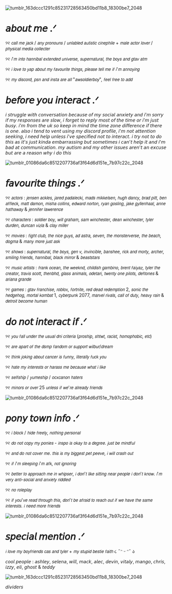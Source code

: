 ![tumblr_163dccc1291c85231728563450bd11b8_18300be7_2048](https://github.com/user-attachments/assets/8f226ee4-fe36-43ec-9de6-1761f809905b)
 
 # 𝘢𝘣𝘰𝘶𝘵 𝘮𝘦 .ᐟ
 
 ୨୧ 𝘤𝘢𝘭𝘭 𝘮𝘦 𝘫𝘢𝘤𝘬 / 𝘢𝘯𝘺 𝘱𝘳𝘰𝘯𝘰𝘶𝘯𝘴 / 𝘶𝘯𝘭𝘢𝘣𝘭𝘦𝘥 𝘢𝘶𝘵𝘪𝘴𝘵𝘪𝘤 𝘤𝘪𝘯𝘦𝘱𝘩𝘪𝘭𝘦 + 𝘮𝘢𝘭𝘦 𝘢𝘤𝘵𝘰𝘳 𝘭𝘰𝘷𝘦𝘳 / 𝘱𝘩𝘺𝘴𝘪𝘤𝘢𝘭 𝘮𝘦𝘥𝘪𝘢 𝘤𝘰𝘭𝘭𝘦𝘤𝘵𝘦𝘳
 
 ୨୧ 𝘪'𝘮 𝘪𝘯𝘵𝘰 𝘩𝘢𝘯𝘯𝘪𝘣𝘢𝘭 𝘦𝘹𝘵𝘦𝘯𝘥𝘦𝘥 𝘶𝘯𝘪𝘷𝘦𝘳𝘴𝘦, 𝘴𝘶𝘱𝘦𝘳𝘯𝘢𝘵𝘶𝘳𝘢𝘭, 𝘵𝘩𝘦 𝘣𝘰𝘺𝘴 𝘢𝘯𝘥 𝘨𝘵𝘢𝘷 𝘢𝘵𝘮
 
 ୨୧ 𝘪 𝘭𝘰𝘷𝘦 𝘵𝘰 𝘺𝘢𝘱 𝘢𝘣𝘰𝘶𝘵 𝘮𝘺 𝘧𝘢𝘷𝘰𝘶𝘳𝘪𝘵𝘦 𝘵𝘩𝘪𝘯𝘨𝘴, 𝘱𝘭𝘦𝘢𝘴𝘦 𝘵𝘦𝘭𝘭 𝘮𝘦 𝘪𝘧 𝘪'𝘮 𝘢𝘯𝘯𝘰𝘺𝘪𝘯𝘨
 
 ୨୧ 𝘮𝘺 𝘥𝘪𝘴𝘤𝘰𝘳𝘥, 𝘱𝘴𝘯 𝘢𝘯𝘥 𝘪𝘯𝘴𝘵𝘢 𝘢𝘳𝘦 𝘢𝘭𝘭 "𝘢𝘸𝘴𝘰𝘭𝘥𝘪𝘦𝘳𝘣𝘰𝘺", 𝘧𝘦𝘦𝘭 𝘧𝘳𝘦𝘦 𝘵𝘰 𝘢𝘥𝘥
 
 # 𝘣𝘦𝘧𝘰𝘳𝘦 𝘺𝘰𝘶 𝘪𝘯𝘵𝘦𝘳𝘢𝘤𝘵 .ᐟ

𝘪 𝘴𝘵𝘳𝘶𝘨𝘨𝘭𝘦 𝘸𝘪𝘵𝘩 𝘤𝘰𝘯𝘷𝘦𝘳𝘴𝘢𝘵𝘪𝘰𝘯 𝘣𝘦𝘤𝘢𝘶𝘴𝘦 𝘰𝘧 𝘮𝘺 𝘴𝘰𝘤𝘪𝘢𝘭 𝘢𝘯𝘹𝘪𝘦𝘵𝘺 𝘢𝘯𝘥 𝘪’𝘮 𝘴𝘰𝘳𝘳𝘺 𝘪𝘧 𝘮𝘺 𝘳𝘦𝘴𝘱𝘰𝘯𝘴𝘦𝘴 𝘢𝘳𝘦 𝘴𝘭𝘰𝘸, 𝘪 𝘧𝘰𝘳𝘨𝘦𝘵 𝘵𝘰 𝘳𝘦𝘱𝘭𝘺 𝘮𝘰𝘴𝘵 𝘰𝘧 𝘵𝘩𝘦 𝘵𝘪𝘮𝘦 𝘰𝘳 𝘪’𝘮 𝘫𝘶𝘴𝘵 𝘣𝘶𝘴𝘺. 𝘪’𝘮 𝘧𝘳𝘰𝘮 𝘵𝘩𝘦 𝘶𝘬 𝘴𝘰 𝘬𝘦𝘦𝘱 𝘪𝘯 𝘮𝘪𝘯𝘥 𝘵𝘩𝘦 𝘵𝘪𝘮𝘦 𝘻𝘰𝘯𝘦 𝘥𝘪𝘧𝘧𝘦𝘳𝘦𝘯𝘤𝘦 𝘪𝘧 𝘵𝘩𝘦𝘳𝘦 𝘪𝘴 𝘰𝘯𝘦. 𝘢𝘭𝘴𝘰 𝘪 𝘵𝘦𝘯𝘥 𝘵𝘰 𝘷𝘦𝘯𝘵 𝘶𝘴𝘪𝘯𝘨 𝘮𝘺 𝘥𝘪𝘴𝘤𝘰𝘳𝘥 𝘱𝘳𝘰𝘧𝘪𝘭𝘦, 𝘪'𝘮 𝘯𝘰𝘵 𝘢𝘵𝘵𝘦𝘯𝘵𝘪𝘰𝘯 𝘴𝘦𝘦𝘬𝘪𝘯𝘨, 𝘪 𝘯𝘦𝘦𝘥 𝘩𝘦𝘭𝘱 𝘶𝘯𝘭𝘦𝘴𝘴 𝘪'𝘷𝘦 𝘴𝘱𝘦𝘤𝘪𝘧𝘪𝘦𝘥 𝘯𝘰𝘵 𝘵𝘰 𝘪𝘯𝘵𝘦𝘳𝘢𝘤𝘵. 𝘪 𝘵𝘳𝘺 𝘯𝘰𝘵 𝘵𝘰 𝘥𝘰 𝘵𝘩𝘪𝘴 𝘢𝘴 𝘪𝘵'𝘴 𝘫𝘶𝘴𝘵 𝘬𝘪𝘯𝘥𝘢 𝘦𝘮𝘣𝘢𝘳𝘳𝘢𝘴𝘴𝘪𝘯𝘨 𝘣𝘶𝘵 𝘴𝘰𝘮𝘦𝘵𝘪𝘮𝘦𝘴 𝘪 𝘤𝘢𝘯'𝘵 𝘩𝘦𝘭𝘱 𝘪𝘵 𝘢𝘯𝘥 𝘪'𝘮 𝘣𝘢𝘥 𝘢𝘵 𝘤𝘰𝘮𝘮𝘶𝘯𝘪𝘤𝘢𝘵𝘪𝘰𝘯. 𝘮𝘺 𝘢𝘶𝘵𝘪𝘴𝘮 𝘢𝘯𝘥 𝘮𝘺 𝘰𝘵𝘩𝘦𝘳 𝘪𝘴𝘴𝘶𝘦𝘴 𝘢𝘳𝘦𝘯'𝘵 𝘢𝘯 𝘦𝘹𝘤𝘶𝘴𝘦 𝘣𝘶𝘵 𝘢𝘳𝘦 𝘢 𝘳𝘦𝘢𝘴𝘰𝘯 𝘸𝘩𝘺 𝘪 𝘥𝘰 𝘵𝘩𝘪𝘴 
 
 ![tumblr_01086da6c8512207736af3f64d6d151e_7b97c22c_2048](https://github.com/user-attachments/assets/ffb754d9-7f6a-4f83-8a17-13a99edd1d47)

 # 𝘧𝘢𝘷𝘰𝘶𝘳𝘪𝘵𝘦 𝘵𝘩𝘪𝘯𝘨𝘴  .ᐟ
 
୨୧ 𝘢𝘤𝘵𝘰𝘳𝘴 : 𝘫𝘦𝘯𝘴𝘦𝘯 𝘢𝘤𝘬𝘭𝘦𝘴, 𝘫𝘢𝘳𝘦𝘥 𝘱𝘢𝘥𝘢𝘭𝘦𝘤𝘬𝘪, 𝘮𝘢𝘥𝘴 𝘮𝘪𝘬𝘬𝘦𝘭𝘴𝘦𝘯, 𝘩𝘶𝘨𝘩 𝘥𝘢𝘯𝘤𝘺, 𝘣𝘳𝘢𝘥 𝘱𝘪𝘵𝘵, 𝘣𝘦𝘯 𝘢𝘧𝘧𝘭𝘦𝘤𝘬, 𝘮𝘢𝘵𝘵 𝘥𝘢𝘮𝘰𝘯, 𝘮𝘪𝘴𝘩𝘢 𝘤𝘰𝘭𝘭𝘪𝘯𝘴, 𝘦𝘥𝘸𝘢𝘳𝘥 𝘯𝘰𝘳𝘵𝘰𝘯, 𝘳𝘺𝘢𝘯 𝘨𝘰𝘴𝘭𝘪𝘯𝘨, 𝘫𝘢𝘬𝘦 𝘨𝘺𝘭𝘭𝘦𝘯𝘩𝘢𝘢𝘭, 𝘢𝘯𝘯𝘦 𝘩𝘢𝘵𝘩𝘢𝘸𝘢𝘺 & 𝘫𝘦𝘯𝘯𝘪𝘧𝘦𝘳 𝘭𝘢𝘸𝘦𝘳𝘦𝘯𝘤𝘦 

୨୧ 𝘤𝘩𝘢𝘳𝘢𝘤𝘵𝘦𝘳𝘴 : 𝘴𝘰𝘭𝘥𝘪𝘦𝘳 𝘣𝘰𝘺, 𝘸𝘪𝘭𝘭 𝘨𝘳𝘢𝘩𝘢𝘮, 𝘴𝘢𝘮 𝘸𝘪𝘯𝘤𝘩𝘦𝘴𝘵𝘦𝘳, 𝘥𝘦𝘢𝘯 𝘸𝘪𝘯𝘤𝘩𝘦𝘴𝘵𝘦𝘳, 𝘵𝘺𝘭𝘦𝘳 𝘥𝘶𝘳𝘥𝘦𝘯, 𝘥𝘶𝘯𝘤𝘢𝘯 𝘷𝘪𝘻𝘭𝘢 & 𝘤𝘭𝘢𝘺 𝘮𝘪𝘭𝘭𝘦𝘳   

୨୧ 𝘮𝘰𝘷𝘪𝘦𝘴 : 𝘧𝘪𝘨𝘩𝘵 𝘤𝘭𝘶𝘣, 𝘵𝘩𝘦 𝘯𝘪𝘤𝘦 𝘨𝘶𝘺𝘴, 𝘢𝘥 𝘢𝘴𝘵𝘳𝘢, 𝘴𝘦𝘷𝘦𝘯, 𝘵𝘩𝘦 𝘮𝘰𝘯𝘴𝘵𝘦𝘳𝘷𝘦𝘳𝘴𝘦, 𝘵𝘩𝘦 𝘣𝘦𝘢𝘤𝘩, 𝘥𝘰𝘨𝘮𝘢 & 𝘮𝘢𝘯𝘺 𝘮𝘰𝘳𝘦 𝘫𝘶𝘴𝘵 𝘢𝘴𝘬

୨୧ 𝘴𝘩𝘰𝘸𝘴 : 𝘴𝘶𝘱𝘦𝘳𝘯𝘢𝘵𝘶𝘳𝘢𝘭, 𝘵𝘩𝘦 𝘣𝘰𝘺𝘴, 𝘨𝘦𝘯 𝘷, 𝘪𝘯𝘷𝘪𝘯𝘤𝘪𝘣𝘭𝘦, 𝘣𝘢𝘯𝘴𝘩𝘦𝘦, 𝘳𝘪𝘤𝘬 𝘢𝘯𝘥 𝘮𝘰𝘳𝘵𝘺, 𝘢𝘳𝘤𝘩𝘦𝘳, 𝘴𝘮𝘪𝘭𝘪𝘯𝘨 𝘧𝘳𝘪𝘦𝘯𝘥𝘴, 𝘩𝘢𝘯𝘯𝘪𝘣𝘢𝘭, 𝘣𝘭𝘢𝘤𝘬 𝘮𝘪𝘳𝘳𝘰𝘳 & 𝘣𝘦𝘢𝘴𝘵𝘴𝘵𝘢𝘳𝘴 

୨୧ 𝘮𝘶𝘴𝘪𝘤 𝘢𝘳𝘵𝘪𝘴𝘵𝘴 : 𝘧𝘳𝘢𝘯𝘬 𝘰𝘤𝘦𝘢𝘯, 𝘵𝘩𝘦 𝘸𝘦𝘦𝘬𝘯𝘥, 𝘤𝘩𝘪𝘭𝘥𝘪𝘴𝘩 𝘨𝘢𝘮𝘣𝘪𝘯𝘰, 𝘣𝘳𝘦𝘯𝘵 𝘧𝘢𝘪𝘺𝘢𝘻, 𝘵𝘺𝘭𝘦𝘳 𝘵𝘩𝘦 𝘤𝘳𝘦𝘢𝘵𝘰𝘳, 𝘵𝘳𝘢𝘷𝘪𝘴 𝘴𝘤𝘰𝘵𝘵, 𝘵𝘩𝘦𝘯𝘣𝘩𝘥, 𝘨𝘭𝘢𝘴𝘴 𝘢𝘯𝘪𝘮𝘢𝘭𝘴, 𝘰𝘥𝘦𝘵𝘢𝘳𝘪, 𝘵𝘸𝘦𝘯𝘵𝘺 𝘰𝘯𝘦 𝘱𝘪𝘭𝘰𝘵𝘴, 𝘥𝘦𝘧𝘵𝘰𝘯𝘦𝘴 & 𝘢𝘳𝘪𝘢𝘯𝘢 𝘨𝘳𝘢𝘯𝘥𝘦 

୨୧ 𝘨𝘢𝘮𝘦𝘴 : 𝘨𝘵𝘢𝘷 𝘧𝘳𝘢𝘯𝘤𝘩𝘪𝘴𝘦, 𝘳𝘰𝘣𝘭𝘰𝘹, 𝘧𝘰𝘳𝘵𝘯𝘪𝘵𝘦, 𝘳𝘦𝘥 𝘥𝘦𝘢𝘥 𝘳𝘦𝘥𝘦𝘮𝘱𝘵𝘪𝘰𝘯 2, 𝘴𝘰𝘯𝘪𝘤 𝘵𝘩𝘦 𝘩𝘦𝘥𝘨𝘦𝘩𝘰𝘨, 𝘮𝘰𝘳𝘵𝘢𝘭 𝘬𝘰𝘮𝘣𝘢𝘵 1, 𝘤𝘺𝘣𝘦𝘳𝘱𝘶𝘯𝘬 2077, 𝘮𝘢𝘳𝘷𝘦𝘭 𝘳𝘪𝘷𝘢𝘭𝘴, 𝘤𝘢𝘭𝘭 𝘰𝘧 𝘥𝘶𝘵𝘺, 𝘩𝘦𝘢𝘷𝘺 𝘳𝘢𝘪𝘯 & 𝘥𝘦𝘵𝘳𝘰𝘪𝘵 𝘣𝘦𝘤𝘰𝘮𝘦 𝘩𝘶𝘮𝘢𝘯

# 𝘥𝘰 𝘯𝘰𝘵 𝘪𝘯𝘵𝘦𝘳𝘢𝘤𝘵 𝘪𝘧 .ᐟ

୨୧ 𝘺𝘰𝘶 𝘧𝘢𝘭𝘭 𝘶𝘯𝘥𝘦𝘳 𝘵𝘩𝘦 𝘶𝘴𝘶𝘢𝘭 𝘥𝘯𝘪 𝘤𝘳𝘪𝘵𝘦𝘳𝘪𝘢 (𝘱𝘳𝘰𝘴𝘩𝘪𝘱, 𝘴𝘩𝘵𝘸𝘵, 𝘳𝘢𝘤𝘪𝘴𝘵, 𝘩𝘰𝘮𝘰𝘱𝘩𝘰𝘣𝘪𝘤, 𝘦𝘵𝘤)
 
୨୧ 𝘢𝘳𝘦 𝘢𝘱𝘢𝘳𝘵 𝘰𝘧 𝘵𝘩𝘦 𝘥𝘴𝘮𝘱 𝘧𝘢𝘯𝘥𝘰𝘮 𝘰𝘳 𝘴𝘶𝘱𝘱𝘰𝘳𝘵 𝘸𝘪𝘭𝘣𝘶𝘳/𝘥𝘳𝘦𝘢𝘮

୨୧ 𝘵𝘩𝘪𝘯𝘬 𝘫𝘰𝘬𝘪𝘯𝘨 𝘢𝘣𝘰𝘶𝘵 𝘤𝘢𝘯𝘤𝘦𝘳 𝘪𝘴 𝘧𝘶𝘯𝘯𝘺, 𝘭𝘪𝘵𝘦𝘳𝘢𝘭𝘭𝘺 𝘧𝘶𝘤𝘬 𝘺𝘰𝘶

୨୧ 𝘩𝘢𝘵𝘦 𝘮𝘺 𝘪𝘯𝘵𝘦𝘳𝘦𝘴𝘵𝘴 𝘰𝘳 𝘩𝘢𝘳𝘢𝘴𝘴 𝘮𝘦 𝘣𝘦𝘤𝘢𝘶𝘴𝘦 𝘸𝘩𝘢𝘵 𝘪 𝘭𝘪𝘬𝘦

୨୧ 𝘴𝘦𝘭𝘧𝘴𝘩𝘪𝘱 / 𝘺𝘶𝘮𝘦𝘴𝘩𝘪𝘱 / 𝘰𝘤𝘹𝘤𝘢𝘯𝘰𝘯 𝘩𝘢𝘵𝘦𝘳𝘴

୨୧ 𝘮𝘪𝘯𝘰𝘳𝘴 𝘰𝘳 𝘰𝘷𝘦𝘳 25 𝘶𝘯𝘭𝘦𝘴𝘴 𝘪𝘧 𝘸𝘦'𝘳𝘦 𝘢𝘭𝘳𝘦𝘢𝘥𝘺 𝘧𝘳𝘪𝘦𝘯𝘥𝘴

![tumblr_01086da6c8512207736af3f64d6d151e_7b97c22c_2048](https://github.com/user-attachments/assets/ffb754d9-7f6a-4f83-8a17-13a99edd1d47)
  
# 𝘱𝘰𝘯𝘺 𝘵𝘰𝘸𝘯 𝘪𝘯𝘧𝘰 .ᐟ
 
 ୨୧  𝘪 𝘣𝘭𝘰𝘤𝘬 / 𝘩𝘪𝘥𝘦 𝘧𝘳𝘦𝘦𝘭𝘺, 𝘯𝘰𝘵𝘩𝘪𝘯𝘨 𝘱𝘦𝘳𝘴𝘰𝘯𝘢𝘭  
 
 ୨୧  𝘥𝘰 𝘯𝘰𝘵 𝘤𝘰𝘱𝘺 𝘮𝘺 𝘱𝘰𝘯𝘪𝘦𝘴 - 𝘪𝘯𝘴𝘱𝘰 𝘪𝘴 𝘰𝘬𝘢𝘺 𝘵𝘰 𝘢 𝘥𝘦𝘨𝘳𝘦𝘦. 𝘫𝘶𝘴𝘵 𝘣𝘦 𝘮𝘪𝘯𝘥𝘧𝘶𝘭 
 
 ୨୧  𝘢𝘯𝘥 𝘥𝘰 𝘯𝘰𝘵 𝘤𝘰𝘷𝘦𝘳 𝘮𝘦. 𝘵𝘩𝘪𝘴 𝘪𝘴 𝘮𝘺 𝘣𝘪𝘨𝘨𝘦𝘴𝘵 𝘱𝘦𝘵 𝘱𝘦𝘦𝘷𝘦, 𝘪 𝘸𝘪𝘭𝘭 𝘤𝘳𝘢𝘴𝘩 𝘰𝘶𝘵 
 
 ୨୧  𝘪𝘧 𝘪'𝘮 𝘴𝘭𝘦𝘦𝘱𝘪𝘯𝘨 𝘪'𝘮 𝘢𝘧𝘬, 𝘯𝘰𝘵 𝘪𝘨𝘯𝘰𝘳𝘪𝘯𝘨  
 
 ୨୧  𝘣𝘦𝘵𝘵𝘦𝘳 𝘵𝘰 𝘢𝘱𝘱𝘳𝘰𝘢𝘤𝘩 𝘮𝘦 𝘪𝘯 𝘸𝘩𝘪𝘱𝘴𝘦𝘳, 𝘪 𝘥𝘰𝘯'𝘵 𝘭𝘪𝘬𝘦 𝘴𝘪𝘵𝘵𝘪𝘯𝘨 𝘯𝘦𝘢𝘳 𝘱𝘦𝘰𝘱𝘭𝘦 𝘪 𝘥𝘰𝘯'𝘵 𝘬𝘯𝘰𝘸. 𝘪'𝘮 𝘷𝘦𝘳𝘺 𝘢𝘯𝘵𝘪-𝘴𝘰𝘤𝘪𝘢𝘭 𝘢𝘯𝘥 𝘢𝘯𝘹𝘪𝘦𝘵𝘺 𝘳𝘪𝘥𝘥𝘭𝘦𝘥
 
 ୨୧  𝘯𝘰 𝘳𝘰𝘭𝘦𝘱𝘭𝘢𝘺

 ୨୧ 𝘪𝘧 𝘺𝘰𝘶'𝘷𝘦 𝘳𝘦𝘢𝘥 𝘵𝘩𝘳𝘰𝘶𝘨𝘩 𝘵𝘩𝘪𝘴, 𝘥𝘰𝘯'𝘵 𝘣𝘦 𝘢𝘧𝘳𝘢𝘪𝘥 𝘵𝘰 𝘳𝘦𝘢𝘤𝘩 𝘰𝘶𝘵 𝘪𝘧 𝘸𝘦 𝘩𝘢𝘷𝘦 𝘵𝘩𝘦 𝘴𝘢𝘮𝘦 𝘪𝘯𝘵𝘦𝘳𝘦𝘴𝘵𝘴. 𝘪 𝘯𝘦𝘦𝘥 𝘮𝘰𝘳𝘦 𝘧𝘳𝘪𝘦𝘯𝘥𝘴

![tumblr_01086da6c8512207736af3f64d6d151e_7b97c22c_2048](https://github.com/user-attachments/assets/ffb754d9-7f6a-4f83-8a17-13a99edd1d47)

# 𝘴𝘱𝘦𝘤𝘪𝘢𝘭 𝘮𝘦𝘯𝘵𝘪𝘰𝘯 .ᐟ

𝘪 𝘭𝘰𝘷𝘦 𝘮𝘺 𝘣𝘰𝘺𝘧𝘳𝘪𝘦𝘯𝘥𝘴 𝘤𝘢𝘴 𝘢𝘯𝘥 𝘵𝘺𝘭𝘦𝘳 + 𝘮𝘺 𝘴𝘵𝘶𝘱𝘪𝘥 𝘣𝘦𝘴𝘵𝘪𝘦 𝘧𝘢𝘪𝘵𝘩 ૮ ˶ᵔ ᵕ ᵔ˶ ა 

𝘤𝘰𝘰𝘭 𝘱𝘦𝘰𝘱𝘭𝘦 : 𝘢𝘴𝘩𝘭𝘦𝘺, 𝘴𝘦𝘭𝘦𝘯𝘢, 𝘸𝘪𝘭𝘭, 𝘮𝘢𝘤𝘬, 𝘢𝘭𝘦𝘤, 𝘥𝘦𝘷𝘪𝘯, 𝘷𝘪𝘵𝘢𝘭𝘺, 𝘮𝘢𝘯𝘨𝘰, 𝘤𝘩𝘳𝘪𝘴, 𝘪𝘻𝘻𝘺, 𝘦𝘭𝘪, 𝘨𝘩𝘰𝘴𝘵 & 𝘵𝘦𝘥𝘥𝘺

![tumblr_163dccc1291c85231728563450bd11b8_18300be7_2048](https://github.com/user-attachments/assets/8f226ee4-fe36-43ec-9de6-1761f809905b)

𝘥𝘪𝘷𝘪𝘥𝘦𝘳𝘴
